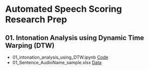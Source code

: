 # Automated Speech Scoring Research Prep

## 01. Intonation Analysis using Dynamic Time Warping (DTW)
- 01_intonation_analysis_using_DTW.ipynb [Code](https://github.com/linguistry/automated-speech-scoring/blob/6d2382743fd848ad70c6d228bcfadb3bf609657e/01_intonation_analysis_using_DTW.ipynb) 
- 01_Sentence_AudioName_sample.xlsx [Data](https://github.com/linguistry/automated-speech-scoring/blob/52292cc141fc662a5aa7652f5236e64489f57444/01_Sentence_AudioName_sample.xlsx)
